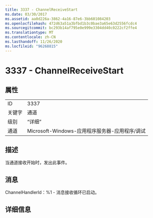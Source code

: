 ```yaml
---
title: 3337 - ChannelReceiveStart
ms.date: 03/30/2017
ms.assetid: aa0d226a-3862-4a16-87e6-3bb601084203
ms.openlocfilehash: 472d63a51a3bfbd1b3c0bae3a65e63d2556fcdc4
ms.sourcegitcommit: bc293b14af795e0e999e3304dd40c0222cf2ffe4
ms.translationtype: MT
ms.contentlocale: zh-CN
ms.lasthandoff: 11/26/2020
ms.locfileid: "96268815"
---
```

# <a name="3337---channelreceivestart"></a>3337 - ChannelReceiveStart

## <a name="properties"></a>属性  
  
|||  
|-|-|  
|ID|3337|  
|关键字|通道|  
|级别|“详细”|  
|通道|Microsoft-Windows-应用程序服务器-应用程序/调试|  
  
## <a name="description"></a>描述  

 当通道接收开始时，发出此事件。  
  
## <a name="message"></a>消息  

 ChannelHandlerId：%1 - 消息接收循环已启动。  
  
## <a name="details"></a>详细信息
